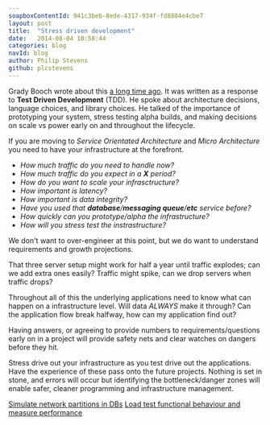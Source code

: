 ```yaml
---
soapboxContentId: 941c3beb-8ede-4317-934f-fd8884e4cbe7
layout: post
title:  "Stress driven development"
date:   2014-08-04 10:58:44
categories: blog
navId: blog
author: Philip Stevens
github: plcstevens
---
```


Grady Booch wrote about this [a long time ago](http://web.archive.org/web/20050203010041/http://www.manamplified.org/archives/000203.html). It was written as a response to __Test Driven Development__ (TDD). He spoke about architecture decisions, language choices, and library choices. He talked of the importance of prototyping your system, stress testing alpha builds, and making decisions on scale vs power early on and throughout the lifecycle.

If you are moving to _Service Orientated Architecture_ and _Micro Architecture_ you need to have your infrastructure at the forefront.

 - _How much traffic do you need to handle now?_
 - _How much traffic do you expect in a __X__ period?_
 - _How do you want to scale your infrasctructure?_
 - _How important is latency?_
 - _How important is data integrity?_
 - _Have you used that __database__/__messaging queue__/__etc__ service before?_
 - _How quickly can you prototype/alpha the infrastructure?_
 - _How will you stress test the instrastructure?_

We don't want to over-engineer at this point, but we do want to understand requirements and growth projections.

That three server setup might work for half a year until traffic explodes; can we add extra ones easily? Traffic might spike, can we drop servers when traffic drops?

Throughout all of this the underlying applications need to know what can happen on a infrastructure level. Will data _ALWAYS_ make it through? Can the application flow break halfway, how can my application find out?

Having answers, or agreeing to provide numbers to requirements/questions early on in a project will provide safety nets and clear watches on dangers before they hit.

Stress drive out your infrastructure as you test drive out the applications. Have the experience of these pass onto the future projects. Nothing is set in stone, and errors will occur but identifying the bottleneck/danger zones will enable safer, cleaner programming and infrastructure management.

[Simulate network partitions in DBs](https://github.com/aphyr/jepsen)
[Load test functional behaviour and measure performance](http://jmeter.apache.org/)
